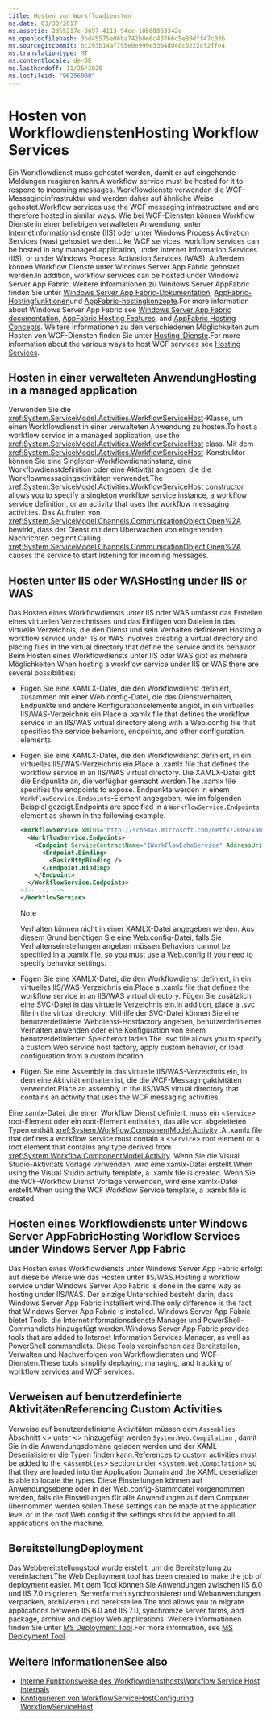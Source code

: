 ```yaml
---
title: Hosten von Workflowdiensten
ms.date: 03/30/2017
ms.assetid: 2d55217e-8697-4113-94ce-10b60863342e
ms.openlocfilehash: 3bd45575e06ba742b0e6c43766c5e80dff47c03b
ms.sourcegitcommit: bc293b14af795e0e999e3304dd40c0222cf2ffe4
ms.translationtype: MT
ms.contentlocale: de-DE
ms.lasthandoff: 11/26/2020
ms.locfileid: "96256000"
---
```

# <a name="hosting-workflow-services"></a><span data-ttu-id="690bf-102">Hosten von Workflowdiensten</span><span class="sxs-lookup"><span data-stu-id="690bf-102">Hosting Workflow Services</span></span>

<span data-ttu-id="690bf-103">Ein Workflowdienst muss gehostet werden, damit er auf eingehende Meldungen reagieren kann.</span><span class="sxs-lookup"><span data-stu-id="690bf-103">A workflow service must be hosted for it to respond to incoming messages.</span></span> <span data-ttu-id="690bf-104">Workflowdienste verwenden die WCF-Messaginginfrastruktur und werden daher auf ähnliche Weise gehostet.</span><span class="sxs-lookup"><span data-stu-id="690bf-104">Workflow services use the WCF messaging infrastructure and are therefore hosted in similar ways.</span></span> <span data-ttu-id="690bf-105">Wie bei WCF-Diensten können Workflow Dienste in einer beliebigen verwalteten Anwendung, unter Internetinformationsdienste (IIS) oder unter Windows Process Activation Services (was) gehostet werden.</span><span class="sxs-lookup"><span data-stu-id="690bf-105">Like WCF services, workflow services can be hosted in any managed application, under Internet Information Services (IIS), or under Windows Process Activation Services (WAS).</span></span> <span data-ttu-id="690bf-106">Außerdem können Workflow Dienste unter Windows Server App Fabric gehostet werden.</span><span class="sxs-lookup"><span data-stu-id="690bf-106">In addition, workflow services can be hosted under Windows Server App Fabric.</span></span> <span data-ttu-id="690bf-107">Weitere Informationen zu Windows Server AppFabric finden Sie unter [Windows Server App Fabric-Dokumentation](/previous-versions/appfabric/ff384253(v=azure.10)), [AppFabric-Hostingfunktionen](/previous-versions/appfabric/ee677189(v=azure.10))und [AppFabric-hostingkonzepte](/previous-versions/appfabric/ee677371(v=azure.10)).</span><span class="sxs-lookup"><span data-stu-id="690bf-107">For more information about Windows Server App Fabric see [Windows Server App Fabric documentation](/previous-versions/appfabric/ff384253(v=azure.10)), [AppFabric Hosting Features](/previous-versions/appfabric/ee677189(v=azure.10)), and [AppFabric Hosting Concepts](/previous-versions/appfabric/ee677371(v=azure.10)).</span></span> <span data-ttu-id="690bf-108">Weitere Informationen zu den verschiedenen Möglichkeiten zum Hosten von WCF-Diensten finden Sie unter [Hosting-Dienste](../hosting-services.md).</span><span class="sxs-lookup"><span data-stu-id="690bf-108">For more information about the various ways to host WCF services see [Hosting Services](../hosting-services.md).</span></span>

## <a name="hosting-in-a-managed-application"></a><span data-ttu-id="690bf-109">Hosten in einer verwalteten Anwendung</span><span class="sxs-lookup"><span data-stu-id="690bf-109">Hosting in a managed application</span></span>

 <span data-ttu-id="690bf-110">Verwenden Sie die <xref:System.ServiceModel.Activities.WorkflowServiceHost>-Klasse, um einen Workflowdienst in einer verwalteten Anwendung zu hosten.</span><span class="sxs-lookup"><span data-stu-id="690bf-110">To host a workflow service in a managed application, use the <xref:System.ServiceModel.Activities.WorkflowServiceHost> class.</span></span> <span data-ttu-id="690bf-111">Mit dem <xref:System.ServiceModel.Activities.WorkflowServiceHost>-Konstruktor können Sie eine Singleton-Workflowdienstinstanz, eine Workflowdienstdefinition oder eine Aktivität angeben, die die Workflowmessagingaktivitäten verwendet.</span><span class="sxs-lookup"><span data-stu-id="690bf-111">The <xref:System.ServiceModel.Activities.WorkflowServiceHost> constructor allows you to specify a singleton workflow service instance, a workflow service definition, or an activity that uses the workflow messaging activities.</span></span> <span data-ttu-id="690bf-112">Das Aufrufen von <xref:System.ServiceModel.Channels.CommunicationObject.Open%2A> bewirkt, dass der Dienst mit dem Überwachen von eingehenden Nachrichten beginnt.</span><span class="sxs-lookup"><span data-stu-id="690bf-112">Calling <xref:System.ServiceModel.Channels.CommunicationObject.Open%2A> causes the service to start listening for incoming messages.</span></span>

## <a name="hosting-under-iis-or-was"></a><span data-ttu-id="690bf-113">Hosten unter IIS oder WAS</span><span class="sxs-lookup"><span data-stu-id="690bf-113">Hosting under IIS or WAS</span></span>

 <span data-ttu-id="690bf-114">Das Hosten eines Workflowdiensts unter IIS oder WAS umfasst das Erstellen eines virtuellen Verzeichnisses und das Einfügen von Dateien in das virtuelle Verzeichnis, die den Dienst und sein Verhalten definieren.</span><span class="sxs-lookup"><span data-stu-id="690bf-114">Hosting a workflow service under IIS or WAS involves creating a virtual directory and placing files in the virtual directory that define the service and its behavior.</span></span> <span data-ttu-id="690bf-115">Beim Hosten eines Workflowdiensts unter IIS oder WAS gibt es mehrere Möglichkeiten:</span><span class="sxs-lookup"><span data-stu-id="690bf-115">When hosting a workflow service under IIS or WAS there are several possibilities:</span></span>

- <span data-ttu-id="690bf-116">Fügen Sie eine XAMLX-Datei, die den Workflowdienst definiert, zusammen mit einer Web.config-Datei, die das Dienstverhalten, Endpunkte und andere Konfigurationselemente angibt, in ein virtuelles IIS/WAS-Verzeichnis ein.</span><span class="sxs-lookup"><span data-stu-id="690bf-116">Place a .xamlx file that defines the workflow service in an IIS/WAS virtual directory along with a Web.config file that specifies the service behaviors, endpoints, and other configuration elements.</span></span>

- <span data-ttu-id="690bf-117">Fügen Sie eine XAMLX-Datei, die den Workflowdienst definiert, in ein virtuelles IIS/WAS-Verzeichnis ein.</span><span class="sxs-lookup"><span data-stu-id="690bf-117">Place a .xamlx file that defines the workflow service in an IIS/WAS virtual directory.</span></span> <span data-ttu-id="690bf-118">Die XAMLX-Datei gibt die Endpunkte an, die verfügbar gemacht werden.</span><span class="sxs-lookup"><span data-stu-id="690bf-118">The .xamlx file specifies the endpoints to expose.</span></span> <span data-ttu-id="690bf-119">Endpunkte werden in einem `WorkflowService.Endpoints`-Element angegeben, wie im folgenden Beispiel gezeigt.</span><span class="sxs-lookup"><span data-stu-id="690bf-119">Endpoints are specified in a `WorkflowService.Endpoints` element as shown in the following example.</span></span>

    ```xml
    <WorkflowService xmlns="http://schemas.microsoft.com/netfx/2009/xaml/servicemodel"  xmlns:p1="http://schemas.microsoft.com/netfx/2009/xaml/activities" xmlns:sad="clr-namespace:System.Activities.Debugger;assembly=System.Activities" xmlns:x="http://schemas.microsoft.com/winfx/2006/xaml">
      <WorkflowService.Endpoints>
        <Endpoint ServiceContractName="IWorkFlowEchoService" AddressUri="">
          <Endpoint.Binding>
            <BasicHttpBinding />
          </Endpoint.Binding>
        </Endpoint>
      </WorkflowService.Endpoints>
    <!-- ... -->
    </WorkflowService>
    ```

    > [!NOTE]
    > <span data-ttu-id="690bf-120">Verhalten können nicht in einer XAMLX-Datei angegeben werden. Aus diesem Grund benötigen Sie eine Web.config-Datei, falls Sie Verhaltenseinstellungen angeben müssen.</span><span class="sxs-lookup"><span data-stu-id="690bf-120">Behaviors cannot be specified in a .xamlx file, so you must use a Web.config if you need to specify behavior settings.</span></span>

- <span data-ttu-id="690bf-121">Fügen Sie eine XAMLX-Datei, die den Workflowdienst definiert, in ein virtuelles IIS/WAS-Verzeichnis ein.</span><span class="sxs-lookup"><span data-stu-id="690bf-121">Place a .xamlx file that defines the workflow service in an IIS/WAS virtual directory.</span></span> <span data-ttu-id="690bf-122">Fügen Sie zusätzlich eine SVC-Datei in das virtuelle Verzeichnis ein.</span><span class="sxs-lookup"><span data-stu-id="690bf-122">In addition, place a .svc file in the virtual directory.</span></span> <span data-ttu-id="690bf-123">Mithilfe der SVC-Datei können Sie eine benutzerdefinierte Webdienst-Hostfactory angeben, benutzerdefiniertes Verhalten anwenden oder eine Konfiguration von einem benutzerdefinierten Speicherort laden.</span><span class="sxs-lookup"><span data-stu-id="690bf-123">The .svc file allows you to specify a custom Web service host factory, apply custom behavior, or load configuration from a custom location.</span></span>

- <span data-ttu-id="690bf-124">Fügen Sie eine Assembly in das virtuelle IIS/WAS-Verzeichnis ein, in dem eine Aktivität enthalten ist, die die WCF-Messagingaktivitäten verwendet.</span><span class="sxs-lookup"><span data-stu-id="690bf-124">Place an assembly in the IIS/WAS virtual directory that contains an activity that uses the WCF messaging activities.</span></span>

 <span data-ttu-id="690bf-125">Eine xamlx-Datei, die einen Workflow Dienst definiert, muss ein <`Service`> root-Element oder ein root-Element enthalten, das alle von abgeleiteten Typen enthält <xref:System.Workflow.ComponentModel.Activity> .</span><span class="sxs-lookup"><span data-stu-id="690bf-125">A .xamlx file that defines a workflow service must contain a <`Service`> root element or a root element that contains any type derived from <xref:System.Workflow.ComponentModel.Activity>.</span></span> <span data-ttu-id="690bf-126">Wenn Sie die Visual Studio-Aktivitäts Vorlage verwenden, wird eine xamlx-Datei erstellt.</span><span class="sxs-lookup"><span data-stu-id="690bf-126">When using the Visual Studio activity template, a .xamlx file is created.</span></span> <span data-ttu-id="690bf-127">Wenn Sie die WCF-Workflow Dienst Vorlage verwenden, wird eine xamlx-Datei erstellt.</span><span class="sxs-lookup"><span data-stu-id="690bf-127">When using the WCF Workflow Service template, a .xamlx file is created.</span></span>

## <a name="hosting-workflow-services-under-windows-server-app-fabric"></a><span data-ttu-id="690bf-128">Hosten eines Workflowdiensts unter Windows Server AppFabric</span><span class="sxs-lookup"><span data-stu-id="690bf-128">Hosting Workflow Services under Windows Server App Fabric</span></span>

 <span data-ttu-id="690bf-129">Das Hosten eines Workflowdiensts unter Windows Server App Fabric erfolgt auf dieselbe Weise wie das Hosten unter IIS/WAS.</span><span class="sxs-lookup"><span data-stu-id="690bf-129">Hosting a workflow service under Windows Server App Fabric is done in the same way as hosting under IIS/WAS.</span></span> <span data-ttu-id="690bf-130">Der einzige Unterschied besteht darin, dass Windows Server App Fabric installiert wird.</span><span class="sxs-lookup"><span data-stu-id="690bf-130">The only difference is the fact that Windows Server App Fabric is installed.</span></span> <span data-ttu-id="690bf-131">Windows Server App Fabric bietet Tools, die Internetinformationsdienste Manager und PowerShell-Commandlets hinzugefügt werden.</span><span class="sxs-lookup"><span data-stu-id="690bf-131">Windows Server App Fabric provides tools that are added to Internet Information Services Manager, as well as PowerShell commandlets.</span></span> <span data-ttu-id="690bf-132">Diese Tools vereinfachen das Bereitstellen, Verwalten und Nachverfolgen von Workflowdiensten und WCF-Diensten.</span><span class="sxs-lookup"><span data-stu-id="690bf-132">These tools simplify deploying, managing, and tracking of workflow services and WCF services.</span></span>

## <a name="referencing-custom-activities"></a><span data-ttu-id="690bf-133">Verweisen auf benutzerdefinierte Aktivitäten</span><span class="sxs-lookup"><span data-stu-id="690bf-133">Referencing Custom Activities</span></span>

 <span data-ttu-id="690bf-134">Verweise auf benutzerdefinierte Aktivitäten müssen dem `Assemblies` Abschnitt <> unter <> hinzugefügt werden `System.Web.Compilation` , damit Sie in die Anwendungsdomäne geladen werden und der XAML-Deserialisierer die Typen finden kann.</span><span class="sxs-lookup"><span data-stu-id="690bf-134">References to custom activities must be added to the <`Assemblies`> section under <`System.Web.Compilation`> so that they are loaded into the Application Domain and the XAML deserializer is able to locate the types.</span></span> <span data-ttu-id="690bf-135">Diese Einstellungen können auf Anwendungsebene oder in der Web.config-Stammdatei vorgenommen werden, falls die Einstellungen für alle Anwendungen auf dem Computer übernommen werden sollen.</span><span class="sxs-lookup"><span data-stu-id="690bf-135">These settings can be made at the application level or in the root Web.config if the settings should be applied to all applications on the machine.</span></span>

## <a name="deployment"></a><span data-ttu-id="690bf-136">Bereitstellung</span><span class="sxs-lookup"><span data-stu-id="690bf-136">Deployment</span></span>

 <span data-ttu-id="690bf-137">Das Webbereitstellungstool wurde erstellt, um die Bereitstellung zu vereinfachen.</span><span class="sxs-lookup"><span data-stu-id="690bf-137">The Web Deployment tool has been created to make the job of deployment easier.</span></span> <span data-ttu-id="690bf-138">Mit dem Tool können Sie Anwendungen zwischen IIS 6.0 und IIS 7.0 migrieren, Serverfarmen synchronisieren und Webanwendungen verpacken, archivieren und bereitstellen.</span><span class="sxs-lookup"><span data-stu-id="690bf-138">The tool allows you to migrate applications between IIS 6.0 and IIS 7.0, synchronize server farms, and package, archive and deploy Web applications.</span></span> <span data-ttu-id="690bf-139">Weitere Informationen finden Sie unter [MS Deployment Tool](https://go.microsoft.com/fwlink/?LinkId=178690).</span><span class="sxs-lookup"><span data-stu-id="690bf-139">For more information, see [MS Deployment Tool](https://go.microsoft.com/fwlink/?LinkId=178690).</span></span>

## <a name="see-also"></a><span data-ttu-id="690bf-140">Weitere Informationen</span><span class="sxs-lookup"><span data-stu-id="690bf-140">See also</span></span>

- [<span data-ttu-id="690bf-141">Interne Funktionsweise des Workflowdiensthosts</span><span class="sxs-lookup"><span data-stu-id="690bf-141">Workflow Service Host Internals</span></span>](workflow-service-host-internals.md)
- [<span data-ttu-id="690bf-142">Konfigurieren von WorkflowServiceHost</span><span class="sxs-lookup"><span data-stu-id="690bf-142">Configuring WorkflowServiceHost</span></span>](configuring-workflowservicehost.md)
